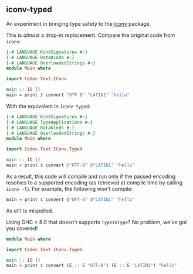 

## iconv-typed

An experiment in bringing type safety to the [iconv](http://hackage.haskell.org/package/iconv) package.

This is _almost_ a drop-in replacement. Compare the original code from `iconv`:

``` haskell
{-# LANGUAGE KindSignatures #-}
{-# LANGUAGE DataKinds #-}
{-# LANGUAGE OverloadedStrings #-}
module Main where

import Codec.Text.IConv

main :: IO ()
main = print $ convert "UTF-8" "LATIN1" "hello"
```

With the equivalent in `iconv-typed`:

``` haskell
{-# LANGUAGE KindSignatures #-}
{-# LANGUAGE TypeApplications #-}
{-# LANGUAGE DataKinds #-}
{-# LANGUAGE OverloadedStrings #-}
module Main where

import Codec.Text.IConv.Typed

main :: IO ()
main = print $ convert @"UTF-8" @"LATIN1" "hello"
```

As a result, this code will compile and run only if the passed encoding resolves to a supported
encoding (as retrieved at compile time by calling `iconv -l`). For example, the following won't compile:

``` haskell
main = print $ convert @"UFT-8" @"LATIN1" "hello"
```

As `UFT` is mispelled.

Using GHC < 8.0 that doesn't supports `TypeInType`? No problem, we've got you covered!

``` haskell
module Main where

import Codec.Text.IConv.Typed

main :: IO ()
main = print $ convert (E :: E "UTF-8") (E :: E "LATIN1") "hello"
```
